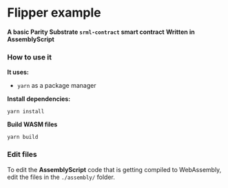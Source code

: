 # Flipper example
**A basic Parity Substrate `srml-contract` smart contract**
**Written in AssemblyScript**

### How to use it
**It uses:**
- `yarn` as a package manager

**Install dependencies:**
```
yarn install
```

**Build WASM files**
```
yarn build
```

### Edit files
To edit the **AssemblyScript** code that is getting compiled to WebAssembly, edit the files in the `./assembly/` folder.